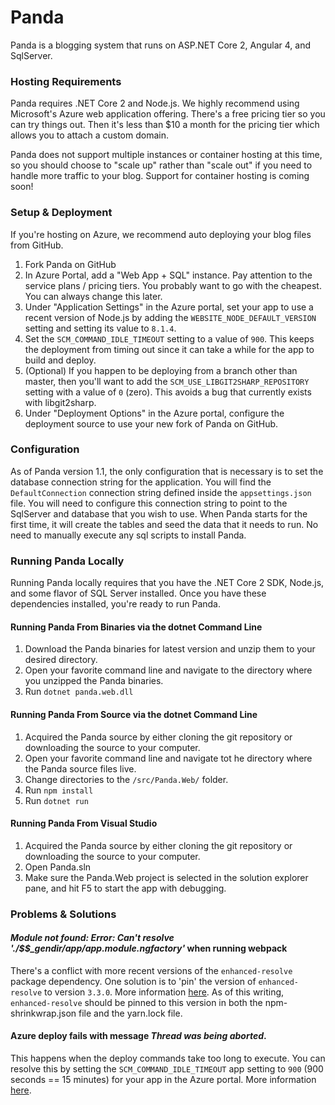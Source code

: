 # Panda
Panda is a blogging system that runs on ASP.NET Core 2, Angular 4, and SqlServer. 

### Hosting Requirements
Panda requires .NET Core 2 and Node.js. We highly recommend using Microsoft's Azure web application offering. There's a free pricing tier so you can try things out. Then it's less than $10 a month for the pricing tier which allows you to attach a custom domain. 

Panda does not support multiple instances or container hosting at this time, so you should choose to "scale up" rather than "scale out" if you need to handle more traffic to your blog. Support for container hosting is coming soon!

### Setup & Deployment
If you're hosting on Azure, we recommend auto deploying your blog files from GitHub.
1. Fork Panda on GitHub
2. In Azure Portal, add a "Web App + SQL" instance. Pay attention to the service plans / pricing tiers. You probably want to go with the cheapest. You can always change this later.
3. Under "Application Settings" in the Azure portal, set your app to use a recent version of Node.js by adding the `WEBSITE_NODE_DEFAULT_VERSION` setting and setting its value to `8.1.4`.
4. Set the `SCM_COMMAND_IDLE_TIMEOUT` setting to a value of `900`. This keeps the deployment from timing out since it can take a while for the app to build and deploy.
5. (Optional) If you happen to be deploying from a branch other than master, then you'll want to add the `SCM_USE_LIBGIT2SHARP_REPOSITORY` setting with a value of `0` (zero). This avoids a bug that currently exists with libgit2sharp. 
6. Under "Deployment Options" in the Azure portal, configure the deployment source to use  your new fork of Panda on GitHub.

### Configuration
As of Panda version 1.1, the only configuration that is necessary is to set the database connection string for the application. You will find the `DefaultConnection` connection string defined inside the `appsettings.json` file. You will need to configure this connection string to point to the SqlServer and database that you wish to use. When Panda starts for the first time, it will create the tables and seed the data that it needs to run. No need to manually execute any sql scripts to install Panda.

### Running Panda Locally
Running Panda locally requires that you have the .NET Core 2 SDK, Node.js, and some flavor of SQL Server installed. Once you have these dependencies installed, you're ready to run Panda.

#### Running Panda From Binaries via the dotnet Command Line
1. Download the Panda binaries for latest version and unzip them to your desired directory.
2. Open your favorite command line and navigate to the directory where you unzipped the Panda binaries.
3. Run `dotnet panda.web.dll`

#### Running Panda From Source via the dotnet Command Line
1. Acquired the Panda source by either cloning the git repository or downloading the source to your computer.
2. Open your favorite command line and navigate tot he directory where the Panda source files live.
3. Change directories to the `/src/Panda.Web/` folder.
4. Run `npm install`
5. Run `dotnet run`

#### Running Panda From Visual Studio
1. Acquired the Panda source by either cloning the git repository or downloading the source to your computer.
2. Open Panda.sln
3. Make sure the Panda.Web project is selected in the solution explorer pane, and hit F5 to start the app with debugging.

### Problems & Solutions

#### *Module not found: Error: Can't resolve './$$_gendir/app/app.module.ngfactory'* when running webpack
There's a conflict with more recent versions of the `enhanced-resolve` package dependency. One solution is to 'pin' the version of `enhanced-resolve` to version `3.3.0`. More information [here](https://github.com/angular/angular-cli/issues/4551#issuecomment-322047088). As of this writing, `enhanced-resolve` should be pinned to this version in both the npm-shrinkwrap.json file and the yarn.lock file.

#### Azure deploy fails with message *Thread was being aborted*.
This happens when the deploy commands take too long to execute. You can resolve this by setting the `SCM_COMMAND_IDLE_TIMEOUT` app setting to `900` (900 seconds == 15 minutes) for your app in the Azure portal. More information [here](https://github.com/projectkudu/kudu/issues/2089#issuecomment-262499421).











